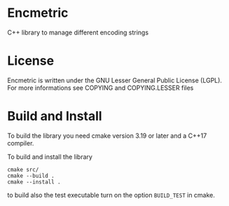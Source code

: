 # Encmetric
C++ library to manage different encoding strings

# License
Encmetric is written under the GNU Lesser General Public License (LGPL). For more informations see COPYING and COPYING.LESSER files

# Build and Install
To build the library you need cmake version 3.19 or later and a C++17 compiler.

To build and install the library

    cmake src/
    cmake --build .
    cmake --install .

to build also the test executable turn on the option ```BUILD_TEST``` in cmake.
